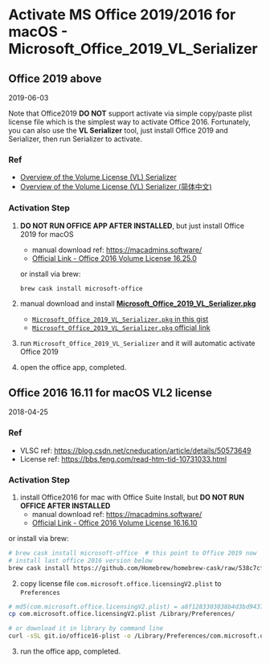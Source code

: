 # Activate MS Office 2019/2016 for macOS - Microsoft_Office_2019_VL_Serializer

## Office 2019 above

2019-06-03

Note that Office2019 **DO NOT** support activate via simple copy/paste plist license file which is the simplest way to activate Office 2016.
Fortunately, you can also use the **VL Serializer** tool, just install Office 2019 and Serializer, then run Serializer to activate.

### Ref

- [Overview of the Volume License (VL) Serializer](https://docs.microsoft.com/en-us/deployoffice/mac/volume-license-serializer)
- [Overview of the Volume License (VL) Serializer (简体中文)](https://docs.microsoft.com/zh-cn/deployoffice/mac/volume-license-serializer)



### Activation Step

1. **DO NOT RUN OFFICE APP AFTER INSTALLED**, but just install Office 2019 for macOS

   - manual download ref: https://macadmins.software/
   - [Official Link - Office 2016 Volume License 16.25.0](https://go.microsoft.com/fwlink/?linkid=525133)

   or install via brew:

   ```bash
   brew cask install microsoft-office
   ```

2. manual download and install [**Microsoft_Office_2019_VL_Serializer.pkg**](https://gist.github.com/zthxxx/9ddc171d00df98cbf8b4b0d8469ce90a#file-microsoft_office_2019_vl_serializer-pkg)

   - [`Microsoft_Office_2019_VL_Serializer.pkg` in this gist](https://gist.github.com/zthxxx/9ddc171d00df98cbf8b4b0d8469ce90a/raw/653a47758809928d2d0e1c836689ea6e53b50c23/Microsoft_Office_2019_VL_Serializer.pkg)
   - [`Microsoft_Office_2019_VL_Serializer.pkg` official link]( https://www.microsoft.com/licensing/servicecenter)

3. run `Microsoft_Office_2019_VL_Serializer` and it will automatic activate Office 2019

4. open the office app, completed.



## Office 2016 16.11 for macOS VL2 license

2018-04-25

### Ref

- VLSC ref: https://blog.csdn.net/cneducation/article/details/50573649
- License ref: https://bbs.feng.com/read-htm-tid-10731033.html

### Activation Step

1. install Office2016 for mac with Office Suite Install, but **DO NOT RUN OFFICE AFTER INSTALLED**
   - manual download ref: https://macadmins.software/
   - [Official Link - Office 2016 Volume License 16.16.10](https://go.microsoft.com/fwlink/?linkid=871743)

or install via brew:

```bash
# brew cask install microsoft-office  # this point to Office 2019 now
# install last office 2016 version below
brew cask install https://github.com/Homebrew/homebrew-cask/raw/538c7cf34c085e3bb4fdac36f6370ded87930036/Casks/microsoft-office.rb
```

2. copy license file `com.microsoft.office.licensingV2.plist` to `Preferences`

```bash
# md5(com.microsoft.office.licensingV2.plist) = a8f1283303838b4d3bd943775e463239
cp com.microsoft.office.licensingV2.plist /Library/Preferences/

# or download it in library by command line
curl -sSL git.io/office16-plist -o /Library/Preferences/com.microsoft.office.licensingV2.plist
```

3. run the office app, completed.

